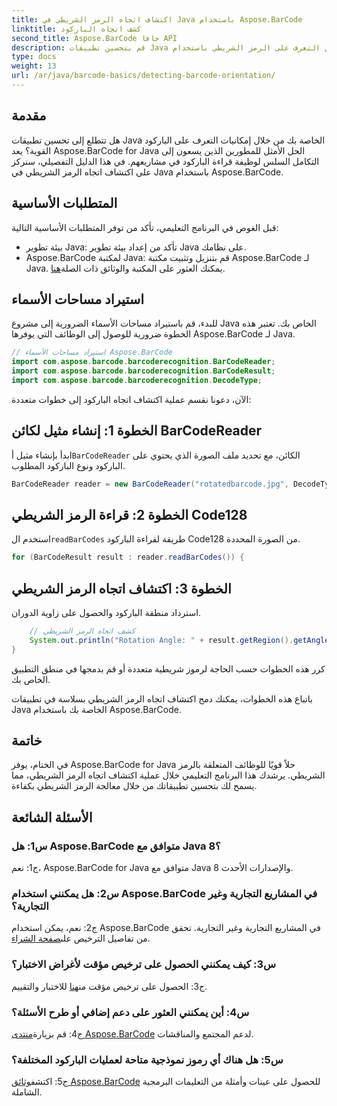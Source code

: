 ```yaml
---
title: اكتشاف اتجاه الرمز الشريطي في Java باستخدام Aspose.BarCode
linktitle: كشف اتجاه الباركود
second_title: Aspose.BarCode جافا API
description: قم بتحسين تطبيقات Java الخاصة بك من خلال التعرف على الرمز الشريطي باستخدام Aspose.BarCode لـ Java. اتبع دليلنا خطوة بخطوة لاكتشاف اتجاه الرمز الشريطي بسهولة.
type: docs
weight: 13
url: /ar/java/barcode-basics/detecting-barcode-orientation/
---
```

## مقدمة

هل تتطلع إلى تحسين تطبيقات Java الخاصة بك من خلال إمكانيات التعرف على الباركود القوية؟ يعد Aspose.BarCode for Java الحل الأمثل للمطورين الذين يسعون إلى التكامل السلس لوظيفة قراءة الباركود في مشاريعهم. في هذا الدليل التفصيلي، سنركز على اكتشاف اتجاه الرمز الشريطي في Java باستخدام Aspose.BarCode.

## المتطلبات الأساسية

قبل الغوص في البرنامج التعليمي، تأكد من توفر المتطلبات الأساسية التالية:

- بيئة تطوير Java: تأكد من إعداد بيئة تطوير Java على نظامك.
-  Aspose.BarCode لمكتبة Java: قم بتنزيل وتثبيت مكتبة Aspose.BarCode لـ Java. يمكنك العثور على المكتبة والوثائق ذات الصلة[هنا](https://releases.aspose.com/barcode/java/).

## استيراد مساحات الأسماء

للبدء، قم باستيراد مساحات الأسماء الضرورية إلى مشروع Java الخاص بك. تعتبر هذه الخطوة ضرورية للوصول إلى الوظائف التي يوفرها Aspose.BarCode لـ Java.

```java
// استيراد مساحات الأسماء Aspose.BarCode
import com.aspose.barcode.barcoderecognition.BarCodeReader;
import com.aspose.barcode.barcoderecognition.BarCodeResult;
import com.aspose.barcode.barcoderecognition.DecodeType;
```

الآن، دعونا نقسم عملية اكتشاف اتجاه الباركود إلى خطوات متعددة:

## الخطوة 1: إنشاء مثيل لكائن BarCodeReader

 ابدأ بإنشاء مثيل أ`BarCodeReader` الكائن، مع تحديد ملف الصورة الذي يحتوي على الباركود ونوع الباركود المطلوب.

```java
BarCodeReader reader = new BarCodeReader("rotatedbarcode.jpg", DecodeType.CODE_128);
```

## الخطوة 2: قراءة الرمز الشريطي Code128

 استخدم ال`readBarCodes` طريقة لقراءة الباركود Code128 من الصورة المحددة.

```java
for (BarCodeResult result : reader.readBarCodes()) {
```

## الخطوة 3: اكتشاف اتجاه الرمز الشريطي

استرداد منطقة الباركود والحصول على زاوية الدوران.

```java
    // كشف اتجاه الرمز الشريطي
    System.out.println("Rotation Angle: " + result.getRegion().getAngle());
}
```

كرر هذه الخطوات حسب الحاجة لرموز شريطية متعددة أو قم بدمجها في منطق التطبيق الخاص بك.

باتباع هذه الخطوات، يمكنك دمج اكتشاف اتجاه الرمز الشريطي بسلاسة في تطبيقات Java الخاصة بك باستخدام Aspose.BarCode.

## خاتمة

في الختام، يوفر Aspose.BarCode for Java حلاً قويًا للوظائف المتعلقة بالرمز الشريطي. يرشدك هذا البرنامج التعليمي خلال عملية اكتشاف اتجاه الرمز الشريطي، مما يسمح لك بتحسين تطبيقاتك من خلال معالجة الرمز الشريطي بكفاءة.

## الأسئلة الشائعة

### س1: هل Aspose.BarCode متوافق مع Java 8؟

ج1: نعم، Aspose.BarCode for Java متوافق مع Java 8 والإصدارات الأحدث.

### س2: هل يمكنني استخدام Aspose.BarCode في المشاريع التجارية وغير التجارية؟

 ج2: نعم، يمكن استخدام Aspose.BarCode في المشاريع التجارية وغير التجارية. تحقق من تفاصيل الترخيص على[صفحة الشراء](https://purchase.aspose.com/buy).

### س3: كيف يمكنني الحصول على ترخيص مؤقت لأغراض الاختبار؟

 ج3: الحصول على ترخيص مؤقت من[هنا](https://purchase.aspose.com/temporary-license/) للاختبار والتقييم.

### س4: أين يمكنني العثور على دعم إضافي أو طرح الأسئلة؟

 ج4: قم بزيارة[منتدى Aspose.BarCode](https://forum.aspose.com/c/barcode/13) لدعم المجتمع والمناقشات.

### س5: هل هناك أي رموز نموذجية متاحة لعمليات الباركود المختلفة؟

 ج5: اكتشف[وثائق Aspose.BarCode](https://reference.aspose.com/barcode/java/) للحصول على عينات وأمثلة من التعليمات البرمجية الشاملة.